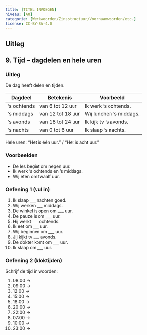 ```yaml
---
title: [TITEL INVOEGEN]
niveau: [A0]
categorie: [Werkwoorden/Zinsstructuur/Voornaamwoorden/etc.]
license: CC-BY-SA-4.0
---
```


## Uitleg
## 9. Tijd – dagdelen en hele uren

### Uitleg
De dag heeft delen en tijden.

| Dagdeel | Betekenis | Voorbeeld |
|----------|------------|-----------|
| ’s ochtends | van 6 tot 12 uur | Ik werk ’s ochtends. |
| ’s middags | van 12 tot 18 uur | Wij lunchen ’s middags. |
| ’s avonds | van 18 tot 24 uur | Ik kijk tv ’s avonds. |
| ’s nachts | van 0 tot 6 uur | Ik slaap ’s nachts. |

Hele uren: “Het is één uur.” / “Het is acht uur.”

### Voorbeelden
- De les begint om negen uur.  
- Ik werk ’s ochtends en ’s middags.  
- Wij eten om twaalf uur.

### Oefening 1 (vul in)
1. Ik slaap ___ nachten goed.  
2. Wij werken ___ middags.  
3. De winkel is open om ___ uur.  
4. De pauze is om ___ uur.  
5. Hij werkt ___ ochtends.  
6. Ik eet om ___ uur.  
7. Wij beginnen om ___ uur.  
8. Jij kijkt tv ___ avonds.  
9. De dokter komt om ___ uur.  
10. Ik slaap om ___ uur.

### Oefening 2 (kloktijden)
Schrijf de tijd in woorden:
1. 08:00 →  
2. 09:00 →  
3. 12:00 →  
4. 15:00 →  
5. 18:00 →  
6. 20:00 →  
7. 22:00 →  
8. 07:00 →  
9. 10:00 →  
10. 23:00 →
